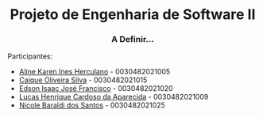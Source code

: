 <p align="center">
    <h1 align="center">Projeto de Engenharia de Software II</h1>
    <h3 align="center">A Definir...</h3>
</p>

Participantes:

 * [Aline Karen Ines Herculano](https://github.com/Edssaac) - 0030482021005
 * [Caíque Oliveira Silva](https://github.com/Edssaac) - 0030482021015
 * [Edson Isaac José Francisco](https://github.com/Edssaac) - 0030482021020
 * [Lucas Henrique Cardoso da Aparecida](https://github.com/Edssaac) - 0030482021009
 * [Nicole Baraldi dos Santos](https://github.com/Edssaac) - 0030482021025
